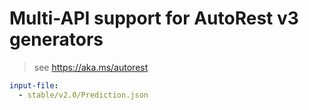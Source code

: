 # Multi-API support for AutoRest v3 generators

> see https://aka.ms/autorest

``` yaml $(enable-multi-api)
input-file:
  - stable/v2.0/Prediction.json
```
